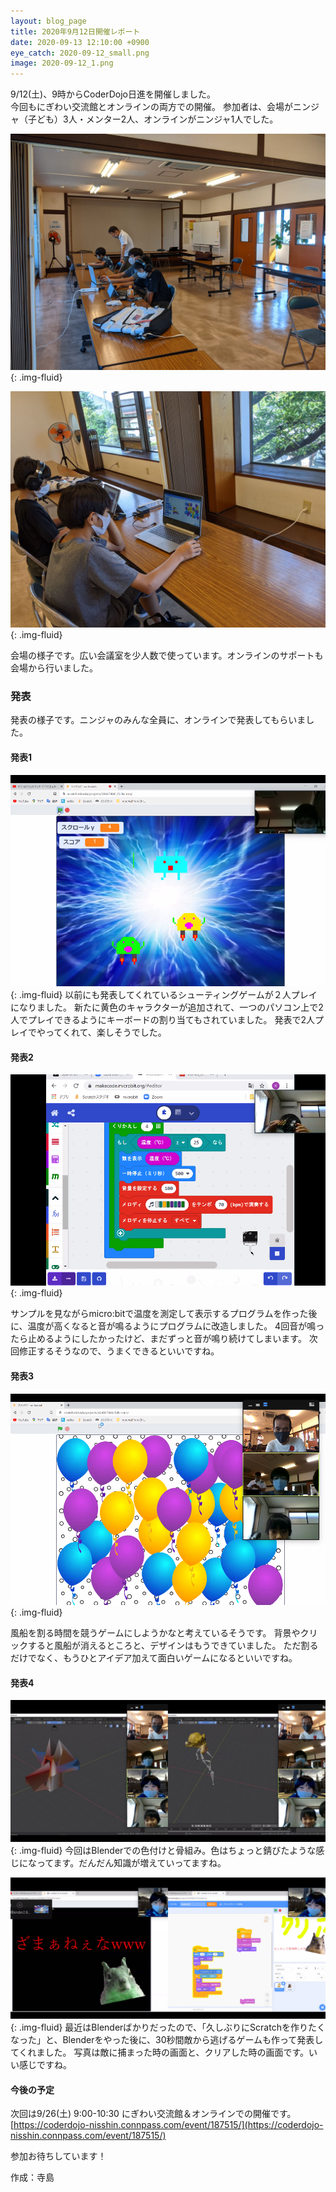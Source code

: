 ```yaml
---
layout: blog_page
title: 2020年9月12日開催レポート
date: 2020-09-13 12:10:00 +0900
eye_catch: 2020-09-12_small.png
image: 2020-09-12_1.png
---
```


9/12(土)、9時からCoderDojo日進を開催しました。<br />
今回もにぎわい交流館とオンラインの両方での開催。
参加者は、会場がニンジャ（子ども）3人・メンター2人、オンラインがニンジャ1人でした。

![会場の様子](/assets/img/2020-09-12_0-1.jpg){: .img-fluid}

![会場の様子](/assets/img/2020-09-12_0-2.jpg){: .img-fluid}

会場の様子です。広い会議室を少人数で使っています。オンラインのサポートも会場から行いました。


### 発表

発表の様子です。ニンジャのみんな全員に、オンラインで発表してもらいました。

#### 発表1

![2人プレイのシューティングゲーム](/assets/img/2020-09-12_1.png){: .img-fluid}
以前にも発表してくれているシューティングゲームが２人プレイになりました。
新たに黄色のキャラクターが追加されて、一つのパソコン上で2人でプレイできるようにキーボードの割り当てもされていました。
発表で2人プレイでやってくれて、楽しそうでした。

#### 発表2

![温度を測って音を鳴らすプログラム](/assets/img/2020-09-12_2.png){: .img-fluid}

サンプルを見ながらmicro:bitで温度を測定して表示するプログラムを作った後に、温度が高くなると音が鳴るようにプログラムに改造しました。
4回音が鳴ったら止めるようにしたかったけど、まだずっと音が鳴り続けてしまいます。
次回修正するそうなので、うまくできるといいですね。

#### 発表3

![風船をどんどん割るゲーム](/assets/img/2020-09-12_3.png){: .img-fluid}

風船を割る時間を競うゲームにしようかなと考えているそうです。
背景やクリックすると風船が消えるところと、デザインはもうできていました。
ただ割るだけでなく、もうひとアイデア加えて面白いゲームになるといいですね。

#### 発表4

![Blenderの色付けと骨組みの画面](/assets/img/2020-09-12_4-1.jpg){: .img-fluid}
今回はBlenderでの色付けと骨組み。色はちょっと錆びたような感じになってます。だんだん知識が増えていってますね。

![30秒間敵から逃げるゲーム](/assets/img/2020-09-12_4-2.jpg){: .img-fluid}
最近はBlenderばかりだったので、「久しぶりにScratchを作りたくなった」と、Blenderをやった後に、30秒間敵から逃げるゲームも作って発表してくれました。
写真は敵に捕まった時の画面と、クリアした時の画面です。いい感じですね。

#### 今後の予定

次回は9/26(土) 9:00-10:30 にぎわい交流館＆オンラインでの開催です。<br/>
[https://coderdojo-nisshin.connpass.com/event/187515/](https://coderdojo-nisshin.connpass.com/event/187515/)

参加お待ちしています！

作成：寺島
